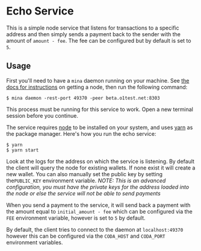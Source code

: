 # Echo Service

This is a simple node service that listens for transactions to a specific address and then simply sends a payment back to the sender with the amount of `amount - fee`. The fee can be configured but by default is set to `5`.

## Usage

First you'll need to have a `mina` daemon running on your machine. See [the docs for instructions](https://docs.minaprotocol.com/node-operators) on getting a node, then run the following command:

```
$ mina daemon -rest-port 49370 -peer beta.o1test.net:8303
```

This process must be running for this service to work. Open a new terminal session before you continue.

The service requires [node](https://nodejs.org) to be installed on your system, and uses [yarn](https://yarnpkg.com) as the package manager. Here's how you run the echo service:

```
$ yarn
$ yarn start
```

Look at the logs for the address on which the service is listening. By default the client will query the node for existing wallets. If none exist it will create a new wallet. You can also manually set the public key by setting the`PUBLIC_KEY` environment variable. *NOTE: This is an advanced configuration, you must have the private keys for the address loaded into the node or else the service will not be able to send payments*

When you send a payment to the service, it will send back a payment with the amount equal to `initial_amount - fee` which can be configured via the `FEE` environment variable, however is set to `5` by default.

By default, the client tries to connect to the daemon at `localhost:49370` however this can be configured via the `CODA_HOST` and `CODA_PORT` environment variables. 
